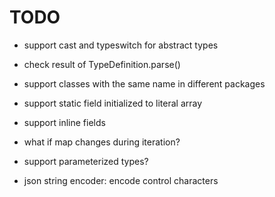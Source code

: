 # TODO

* support cast and typeswitch for abstract types

* check result of TypeDefinition.parse()

* support classes with the same name in different packages

* support static field initialized to literal array

* support inline fields

* what if map changes during iteration?

* support parameterized types?

* json string encoder: encode control characters
